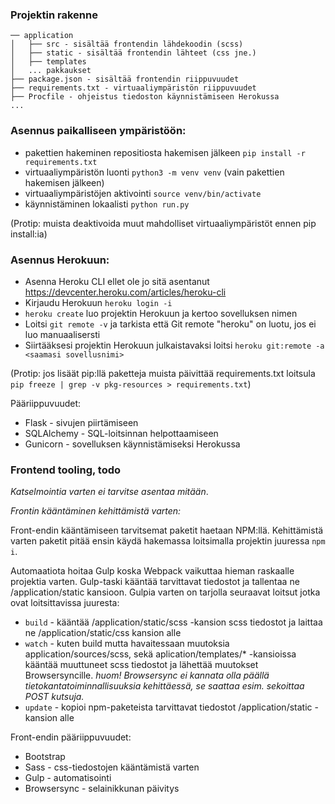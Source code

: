 ### Projektin rakenne

```
── application
│   ├── src - sisältää frontendin lähdekoodin (scss)
│   ├── static - sisältää frontendin lähteet (css jne.)
│   ├── templates
│   ... pakkaukset
├── package.json - sisältää frontendin riippuvuudet
├── requirements.txt - virtuaaliympäristön riippuvuudet
├── Procfile - ohjeistus tiedoston käynnistämiseen Herokussa
...
```

### Asennus paikalliseen ympäristöön:

* pakettien hakeminen repositiosta hakemisen jälkeen `pip install -r requirements.txt`
* virtuaaliympäristön luonti `python3 -m venv venv` (vain pakettien hakemisen jälkeen)
* virtuaaliympäristöjen aktivointi `source venv/bin/activate`
* käynnistäminen lokaalisti `python run.py`

(Protip: muista deaktivoida muut mahdolliset virtuaaliympäristöt ennen pip install:ia)

### Asennus Herokuun:

* Asenna Heroku CLI ellet ole jo sitä asentanut https://devcenter.heroku.com/articles/heroku-cli
* Kirjaudu Herokuun `heroku login -i`
* `heroku create` luo projektin Herokuun ja kertoo sovelluksen nimen
* Loitsi `git remote -v` ja tarkista että Git remote "heroku" on luotu, jos ei luo manuaalisersti
* Siirtääksesi projektin Herokuun julkaistavaksi loitsi `heroku git:remote -a <saamasi sovellusnimi>`

(Protip: jos lisäät pip:llä paketteja muista päivittää requirements.txt loitsula `pip freeze | grep -v pkg-resources > requirements.txt`)



Pääriippuvuudet:
  * Flask - sivujen piirtämiseen
  * SQLAlchemy - SQL-loitsinnan helpottaamiseen
  * Gunicorn - sovelluksen käynnistämiseksi Herokussa


### Frontend tooling, todo
*Katselmointia varten ei tarvitse asentaa mitään*.

_Frontin kääntäminen kehittämistä varten:_ 

Front-endin kääntämiseen tarvitsemat paketit haetaan NPM:llä. Kehittämistä varten paketit pitää ensin käydä hakemassa loitsimalla projektin juuressa `npm i`. 

Automaatiota hoitaa Gulp koska Webpack vaikuttaa hieman raskaalle projektia varten. Gulp-taski kääntää tarvittavat tiedostot ja tallentaa ne /application/static kansioon. Gulpia varten on tarjolla seuraavat loitsut jotka ovat loitsittavissa juuresta:

  * `build` - kääntää /application/static/scss -kansion scss tiedostot ja laittaa ne /application/static/css kansion alle
  * `watch` - kuten build mutta havaitessaan muutoksia application/sources/scss, sekä aplication/templates/* -kansioissa kääntää muuttuneet scss tiedostot ja lähettää muutokset Browsersyncille. _huom! Browsersync ei kannata olla päällä tietokantatoiminnallisuuksia kehittäessä, se saattaa esim. sekoittaa POST kutsuja._
  * `update` - kopioi npm-paketeista tarvittavat tiedostot /application/static -kansion alle

Front-endin pääriippuvuudet:
  * Bootstrap 
  * Sass - css-tiedostojen kääntämistä varten
  * Gulp - automatisointi 
  * Browsersync - selainikkunan päivitys